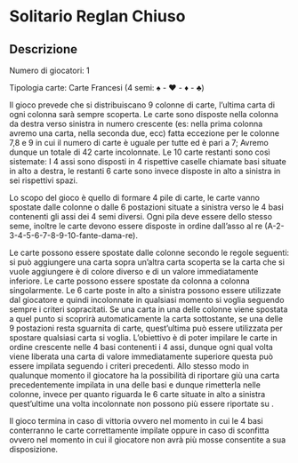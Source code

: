 # Solitario Reglan Chiuso

## Descrizione
Numero di giocatori: 1 

Tipologia carte: Carte Francesi (4 semi: ♠ - ♥ - ♦ - ♣) 

Il gioco prevede che si distribuiscano 9 colonne di carte, l’ultima carta di ogni colonna sarà sempre scoperta. Le carte sono disposte nella colonna da destra verso sinistra in numero crescente (es: nella prima colonna avremo una carta, nella seconda due, ecc) fatta eccezione per le colonne 7,8 e 9 in cui il numero di carte è uguale per tutte ed è pari a 7; Avremo dunque un totale di 42 carte incolonnate. Le 10 carte restanti sono così sistemate: I 4 assi sono disposti in 4 rispettive caselle chiamate basi situate in alto a destra, le restanti 6 carte sono invece disposte in alto a sinistra in sei rispettivi spazi. 

Lo scopo del gioco è quello di formare 4 pile di carte, le carte vanno spostate dalle colonne o dalle 6 postazioni situate a sinistra verso le 4 basi contenenti gli assi dei 4 semi diversi. Ogni pila deve essere dello stesso seme, inoltre le carte devono essere disposte in ordine dall’asso al re (A-2-3-4-5-6-7-8-9-10-fante-dama-re). 

Le carte possono essere spostate dalle colonne secondo le regole seguenti: si può aggiungere una carta sopra un’altra carta scoperta se la carta che si vuole aggiungere è di colore diverso e di un valore immediatamente inferiore. Le carte possono essere spostate da colonna a colonna singolarmente. Le 6 carte poste in alto a sinistra possono essere utilizzate dal giocatore e quindi incolonnate in qualsiasi momento si voglia seguendo sempre i criteri sopracitati. Se una carta in una delle colonne viene spostata a quel punto si scoprirà automaticamente la carta sottostante, se una delle 9 postazioni resta sguarnita di carte, quest’ultima può essere utilizzata per spostare qualsiasi carta si voglia. L’obiettivo è di poter impilare le carte in ordine crescente nelle 4 basi contenenti i 4 assi, dunque ogni qual volta viene liberata una carta di valore immediatamente superiore questa può essere impilata seguendo i criteri precedenti. Allo stesso modo in qualunque momento il giocatore ha la possibilità di riportare giù una carta precedentemente impilata in una delle basi e dunque rimetterla nelle colonne, invece per quanto riguarda le 6 carte situate in alto a sinistra quest’ultime una volta incolonnate non possono più essere riportate su . 

Il gioco termina in caso di vittoria ovvero nel momento in cui le 4 basi conterranno le carte correttamente impilate oppure in caso di sconfitta ovvero nel momento in cui il giocatore non avrà più mosse consentite a sua disposizione.  
